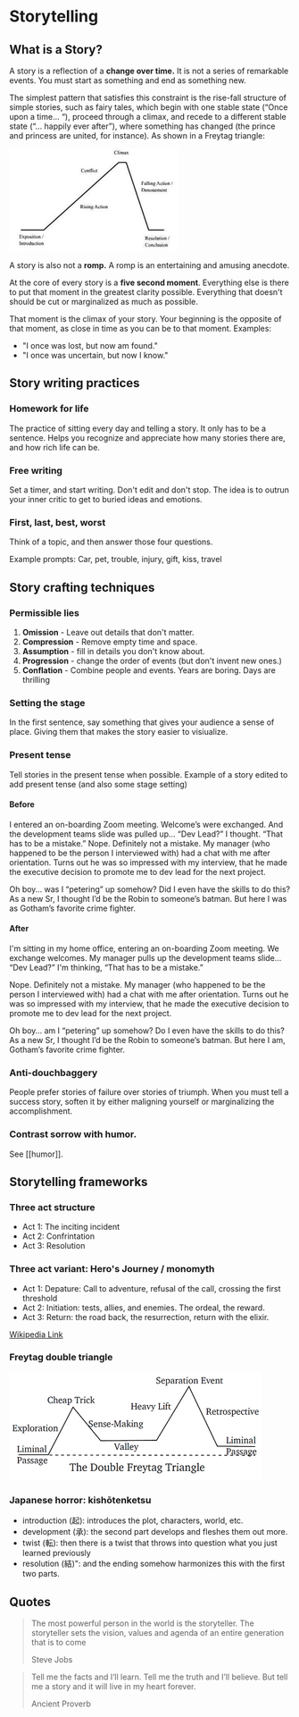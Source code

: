 # Storytelling

## What is a Story?

A story is a reflection of a **change over time.** It is not a series of remarkable events. You must start as something and end as something new.

The simplest pattern that satisfies this constraint is the rise-fall structure of simple stories, such as fairy tales, which begin with one stable state (“Once upon a time… “), proceed through a climax, and recede to a different stable state (“… happily ever after”), where something has changed (the prince and princess are united, for instance). As shown in a Freytag triangle:

![](/assets/images/freytag_triangle.jpg)

A story is also not a **romp.** A romp is an entertaining and amusing anecdote.

At the core of every story is a **five second moment**. Everything else is there to put that moment in the greatest clarity possible. Everything that doesn't should be cut or marginalized as much as possible.

That moment is the climax of your story. Your beginning is the opposite of that moment, as close in time as you can be to that moment. Examples:

- "I once was lost, but now am found."
- "I once was uncertain, but now I know."

## Story writing practices

### Homework for life

The practice of sitting every day and telling a story. It only has to be a sentence. Helps you recognize and appreciate how many stories there are, and how rich life can be.

### Free writing

Set a timer, and start writing. Don't edit and don't stop. The idea is to outrun your inner critic to get to buried ideas and emotions.

### First, last, best, worst

Think of a topic, and then answer those four questions.

Example prompts: Car, pet, trouble, injury, gift, kiss, travel

## Story crafting techniques

### Permissible lies

1. **Omission** - Leave out details that don't matter.
2. **Compression** - Remove empty time and space.
3. **Assumption** - fill in details you don't know about.
4. **Progression** - change the order of events (but don't invent new ones.)
5. **Conflation** - Combine people and events. Years are boring. Days are thrilling

### Setting the stage

In the first sentence, say something that gives your audience a sense of place. Giving them that makes the story easier to visiualize.

### Present tense

Tell stories in the present tense when possible. Example of a story edited to add present tense (and also some stage setting)

#### Before

I entered an on-boarding Zoom meeting. Welcome’s were exchanged. And the development teams slide was pulled up… “Dev Lead?” I thought. “That has to be a mistake.”
Nope. Definitely not a mistake. My manager (who happened to be the person I interviewed with) had a chat with me after orientation. Turns out he was so impressed with my interview, that he made the executive decision to promote me to dev lead for the next project.

Oh boy… was I “petering” up somehow? Did I even have the skills to do this? As a new Sr, I thought I’d be the Robin to someone’s batman. But here I was as Gotham’s favorite crime fighter.

#### After

I'm sitting in my home office, entering an on-boarding Zoom meeting. We exchange welcomes. My manager pulls up the development teams slide… “Dev Lead?” I'm thinking, “That has to be a mistake.”

Nope. Definitely not a mistake. My manager (who happened to be the person I interviewed with) had a chat with me after orientation. Turns out he was so impressed with my interview, that he made the executive decision to promote me to dev lead for the next project.

Oh boy… am I “petering” up somehow? Do I even have the skills to do this? As a new Sr, I thought I’d be the Robin to someone’s batman. But here I am, Gotham’s favorite crime fighter.

### Anti-douchbaggery

People prefer stories of failure over stories of triumph. When you must tell a success story, soften it by either maligning yourself or marginalizing the accomplishment.

### Contrast sorrow with humor.

See [[humor]].

## Storytelling frameworks

### Three act structure

- Act 1: The inciting incident
- Act 2: Confrintation
- Act 3: Resolution

### Three act variant: Hero's Journey / monomyth

- Act 1: Depature: Call to adventure, refusal of the call, crossing the first threshold
- Act 2: Initiation: tests, allies, and enemies. The ordeal, the reward.
- Act 3: Return: the road back, the resurrection, return with the elixir.

[Wikipedia Link](https://en.wikipedia.org/wiki/Hero%27s_journey)

### Freytag double triangle

![](/assets/images/freytag_double_triange.png)

### Japanese horror: kishōtenketsu

- introduction (起): introduces the plot, characters, world, etc.
- development (承): the second part develops and fleshes them out more.
- twist (転): then there is a twist that throws into question what you just learned previously
- resolution (結)": and the ending somehow harmonizes this with the first two parts.

## Quotes

> The most powerful person in the world is the storyteller. The storyteller sets the vision, values and agenda of an entire generation that is to come <footer>Steve Jobs</footer>

> Tell me the facts and I’ll learn. Tell me the truth and I’ll believe. But tell me a story and it will live in my heart forever. <footer>Ancient Proverb</footer>
